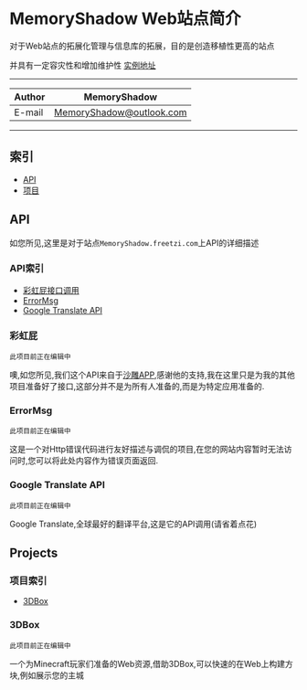 # MemoryShadow Web站点简介

对于Web站点的拓展化管理与信息库的拓展，目的是创造移植性更高的站点

并具有一定容灾性和增加维护性
[实例地址](https://MemoryShadow.github.io/)

****
|Author|MemoryShadow|
|---|---
|E-mail|MemoryShadow@outlook.com

****

## 索引

* [API](#API)
* [项目](#Projects)


## API

如您所见,这里是对于站点`MemoryShadow.freetzi.com`上API的详细描述

### API索引

* [彩虹屁接口调用](#彩虹屁)
* [ErrorMsg](#ErrorMsg)
* [Google Translate API](#Google-Translate-API)

### 彩虹屁

`此项目前正在编辑中`

噢,如您所见,我们这个API来自于[沙雕APP](https://chp.shadiao.app/ "点击前往"),感谢他的支持,我在这里只是为我的其他项目准备好了接口,这部分并不是为所有人准备的,而是为特定应用准备的.

### ErrorMsg

`此项目前正在编辑中`

这是一个对Http错误代码进行友好描述与调侃的项目,在您的网站内容暂时无法访问时,您可以将此处内容作为错误页面返回.

### Google Translate API

`此项目前正在编辑中`

Google Translate,全球最好的翻译平台,这是它的API调用(请省着点花)

## Projects

### 项目索引

* [3DBox](#3DBox)

### 3DBox

`此项目前正在编辑中`

一个为Minecraft玩家们准备的Web资源,借助3DBox,可以快速的在Web上构建方块,例如展示您的主城


